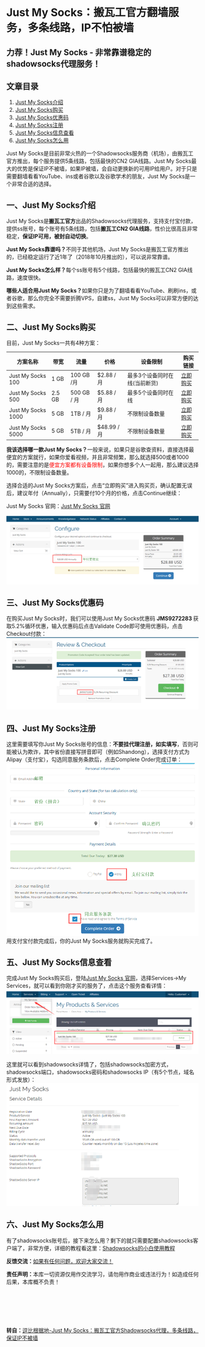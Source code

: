 <h1>Just My Socks：搬瓦工官方翻墙服务，多条线路，IP不怕被墙</h1>
<h2>力荐！Just My Socks - 非常靠谱稳定的shadowsocks代理服务！</h2>
<h2>文章目录</h2>
 <ol id="content-index-contents" ><li><a href="#Just%20My%20Socks%E4%BB%8B%E7%BB%8D" data-original-title="Just My Socks介绍"><span>Just My Socks介绍</span></a></li><li><a href="#Just%20My%20Socks%E8%B4%AD%E4%B9%B0" data-original-title="Just My Socks购买"><span>Just My Socks购买</span></a></li><li><a href="#Just%20My%20Socks%E4%BC%98%E6%83%A0%E7%A0%81" data-original-title="Just My Socks优惠码"><span>Just My Socks优惠码</span></a></li><li><a href="#Just%20My%20Socks%E6%B3%A8%E5%86%8C" data-original-title="Just My Socks注册"><span>Just My Socks注册</span></a></li><li><a href="#Just%20My%20Socks%E4%BF%A1%E6%81%AF%E6%9F%A5%E7%9C%8B" data-original-title="Just My Socks信息查看"><span>Just My Socks信息查看</span></a></li><li><a href="#Just%20My%20Socks%E6%80%8E%E4%B9%88%E7%94%A8" data-original-title="Just My Socks怎么用"><span>Just My Socks怎么用</span></a></li></ol>
 <p>Just My Socks是目前非常火热的一个Shadowsocks服务商（机场），由搬瓦工官方推出，每个服务提供5条线路，包括最快的CN2 GIA线路。Just My Socks最大的优势是保证IP不被墙，如果IP被墙，会自动更换新的可用IP给用户。对于只是需要翻墙看看YouTube、ins或者谷歌以及谷歌学术的朋友，Just My Socks是一个非常合适的选择。</p>
 <h2 id="Just My Socks介绍"><span id="Just_My_Socks">一、Just My Socks介绍</span></h2>
 <p>Just My Socks是<strong>搬瓦工官方</strong>出品的Shadowsocks代理服务，支持支付宝付款，提供ss账号，每个账号有5条线路，包括<strong>搬瓦工CN2 GIA线路</strong>，性价比很高且非常稳定，<strong>保证IP可用，被封自动切换</strong>。</p>
 <p><strong>Just My Socks靠谱吗？</strong>不同于其他机场，Just My Socks是搬瓦工官方推出的，已经稳定运行了近1年了（2018年10月推出的），可以说非常靠谱。</p>
 
 <p><strong>Just My Socks怎么样？</strong>每个ss账号有5个线路，包括最快的搬瓦工CN2 GIA线路，速度很快。</p>
 <p><strong>哪些人适合用Just My Socks？</strong>如果你只是为了翻墙看看YouTube、刷刷ins，或者谷歌，那么你完全不需要折腾VPS，自建ss，Just My Socks可以非常方便的达到这些需求。</p>
 <h2 id="Just My Socks购买"><span id="Just_My_Socks-2">二、Just My Socks购买</span></h2>
  <p>目前，Just My Socks一共有4种方案：</p>
 <table id="tablepress-1">
 <thead>
 <tr>
 <th>方案名称</th>
 <th>带宽</th>
 <th>流量</th>
 <th>价格</th>
 <th>设备限制</th>
 <th>购买链接</th>
 </tr>
 </thead>
 <tbody>
 <tr>
 <td>Just My Socks 100</td>
 <td>1 GB</td>
 <td>100 GB /月</td>
 <td>$2.88 / 月</td>
 <td>最多3个设备同时在线(当前断货)</td>
 <td><a rel="nofollow" href="https://lihi1.com/vbBxA" data-original-title="">立即购买</a></td>
 </tr>
 <tr>
 <td>Just My Socks 500</td>
 <td>2.5 GB</td>
 <td>500 GB / 月</td>
 <td>$5.88 / 月</td>
 <td>最多5个设备同时在线</td>
 <td><a rel="nofollow" href="https://lihi1.com/cEsnp" data-original-title="">立即购买</a></td>
 </tr>
 <tr>
 <td>Just My Socks 1000</td>
 <td>5 GB</td>
 <td>1TB / 月</td>
 <td>$9.88 / 月</td>
 <td>不限制设备数量</td>
 <td><a rel="nofollow" href="https://lihi1.com/l28hA" data-original-title="">立即购买</a></td>
 </tr>
 <tr>
 <td>Just My Socks 5000</td>
 <td>5 GB</td>
 <td>5TB / 月</td>
 <td>$48.99 / 月</td>
 <td>不限制设备数量</td>
 <td><a rel="nofollow" href="https://lihi1.com/Tov44" data-original-title="">立即购买</a></td>
 </tr>
 </tbody>
 </table>
 <p><strong>我该选择哪一款Just My Socks？</strong>一般来说，如果只是谷歌查资料，直接选择最便宜的方案就行，如果你爱看视频，并且非常频繁，那么就选择500或者1000的，需要注意的是<span style="color: #ff0000;">便宜方案都有设备限制</span>，如果你想多个人一起用，那么建议选择1000的，不限制设备数量。</p>
 
 <p>选择合适的Just My Socks方案后，点击“立即购买”进入购买页，确认配置无误后，建议年付（Annually），只需要付10个月的价格，点击Continue继续：<br>
 <p>Just My Socks 官网：<a rel="nofollow" href="https://lihi1.com/l0QrZ">Just My Socks 官网</a></p>
 <img style="max-width:100%" src="images/jms-1.png" alt="Just My Socks 购买教程"></p>
 <h2 id="Just My Socks优惠码"><span id="Just_My_Socks-3">三、Just My Socks优惠码</span></h2>
 <p>在购买Just My Socks时，我们可以使用Just My Socks优惠码 <strong>JMS9272283&nbsp;</strong>获取5.2%循环优惠，输入优惠码后点击Validate Code即可使用优惠码，点击Checkout付款：<br>
 <img style="max-width:100%" src="images/jms-2.png" alt="Just My Socks优惠码"></p>
 <h2 id="Just My Socks注册"><span id="Just_My_Socks-4">四、Just My Socks注册</span></h2>
 <p>这里需要填写你Just My Socks账号的信息：<strong>不要挂代理注册，如实填写</strong>，否则可能被认为欺诈，其中省份直接写拼音即可（例如Shandong），选择支付方式为Alipay（支付宝），勾选同意服务条款后，点击Complete Order完成订单：<br>
 <img style="max-width:100%" src="images/jms-3.png" alt="Just My Socks 注册信息"><br>
 用支付宝付款完成后，你的Just My Socks服务就购买完成了。</p>
 <h2 id="Just My Socks信息查看"><span id="Just_My_Socks-5">五、Just My Socks信息查看</span></h2>
 <p>完成Just My Socks购买后，登陆<a rel="nofollow" href="https://lihi1.com/l0QrZ">Just My Socks 官网</a>，选择Services-&gt;My Services，就可以看到你刚才买的服务了，点击这个服务查看详情：<br>
 <img style="max-width:100%" src="images/jms-4.png" alt="Just My Socks 我的服务"></p>
 <p>这里就可以看到shadowsocks详情了，包括shadowsocks加密方式，shadowsocks端口，shadowsocks密码和shadowsocks IP（有5个节点，域名形式发放）：<br>
 <img style="max-width:100%" src="images/jms-5.png" alt="Just My Socks shadowsocks详情"></p>
 <h2 id="Just My Socks怎么用"><span id="Just_My_Socks-6">六、Just My Socks怎么用</span></h2>
 <p>有了shadowsocks账号后，接下来怎么用？剩下的就只需要配置shadowsocks客户端了，非常方便，详细的教程看这里：<a rel="nofollow" href="https://doubibackup.com/jeptq9ir-2.html" data-original-title="Shadowsocks的小白使用教程">Shadowsocks的小白使用教程</a></p>
 
<p><strong>反馈交流：</strong><a href="https://github.com/bannedbook/fanqiang/issues">如果有任何问题，欢迎大家交流！</a></p>
<p><strong>责任声明：</strong>本库一切资源仅用作交流学习，请勿用作商业或违法行为！如造成任何后果，本库概不负责！</p>
<p>&nbsp;</p>
<p>&nbsp;</p>
<p>&nbsp;</p>
<p><strong>转自：</strong><a href="https://doubibackup.com/bandwagonhost-just-my-socks.html">逗比根据地-Just My Socks：搬瓦工官方Shadowsocks代理，多条线路，保证IP不被墙</a></p>
